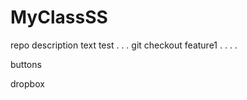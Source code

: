 # MyClassSS
repo description 
text test
.
.
.
git checkout feature1
.
.
.
.
<p> buttons</p>
<p>dropbox</p>
